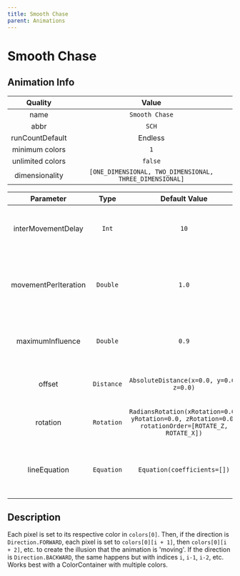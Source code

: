 ```yaml
---
title: Smooth Chase
parent: Animations
---
```


<!-- THIS FILE IS AUTOMATICALLY GENERATED -->
<!-- MAKE CHANGES TO THE AnimationInfo INSTANCE ASSOCIATED WITH THIS ANIMATION -->

# Smooth Chase

## Animation Info

|Quality|Value|
|:-:|:-:|
|name|`Smooth Chase`|
|abbr|`SCH`|
|runCountDefault|Endless|
|minimum colors|`1`|
|unlimited colors|`false`|
|dimensionality|`[ONE_DIMENSIONAL, TWO_DIMENSIONAL, THREE_DIMENSIONAL]`|

|Parameter|Type|Default Value|Description|
|:-:|:-:|:-:|:-:|
|interMovementDelay|`Int`|`10`|Delay between movements in the animation|
|movementPerIteration|`Double`|`1.0`|How far to move along the X axis during each iteration of the animation|
|maximumInfluence|`Double`|`0.9`|How far away from the line a pixel can be affected|
|offset|`Distance`|`AbsoluteDistance(x=0.0, y=0.0, z=0.0)`|Offset of the line in the XYZ directions|
|rotation|`Rotation`|`RadiansRotation(xRotation=0.0, yRotation=0.0, zRotation=0.0, rotationOrder=[ROTATE_Z, ROTATE_X])`|Rotation of the line around the XYZ axes|
|lineEquation|`Equation`|`Equation(coefficients=[])`|The equation representing the line the the pixel will follow|

## Description
Each pixel is set to its respective color in `colors[0]`.
Then, if the direction is `Direction.FORWARD`, each pixel is set to `colors[0][i + 1]`, then `colors[0][i + 2]`, etc. to create the illusion that the animation is 'moving'.
If the direction is `Direction.BACKWARD`, the same happens but with indices `i`, `i-1`, `i-2`, etc.
Works best with a ColorContainer with multiple colors.

